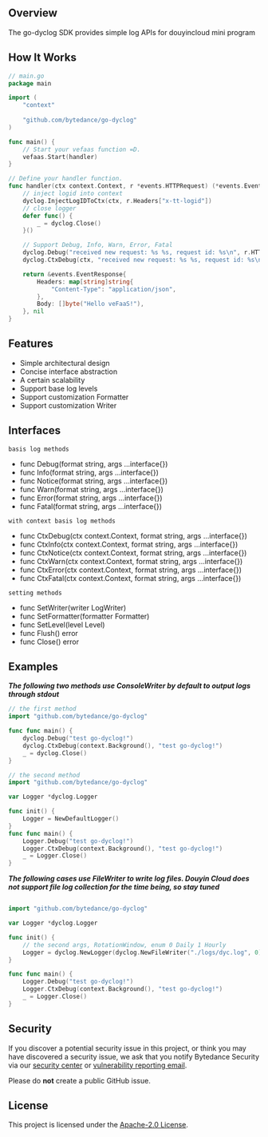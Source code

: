 ## Overview

The go-dyclog SDK provides simple log APIs for douyincloud mini program

## How It Works
```go
// main.go
package main

import (
	"context"
	
	"github.com/bytedance/go-dyclog"
)

func main() {
	// Start your vefaas function =D.
	vefaas.Start(handler)
}

// Define your handler function.
func handler(ctx context.Context, r *events.HTTPRequest) (*events.EventResponse, error) {
	// inject logid into context
	dyclog.InjectLogIDToCtx(ctx, r.Headers["x-tt-logid"])
	// close logger
	defer func() {
		_ = dyclog.Close()
	}()

	// Support Debug, Info, Warn, Error, Fatal 
	dyclog.Debug("received new request: %s %s, request id: %s\n", r.HTTPMethod, r.Path, vefaascontext.RequestIdFrom)
	dyclog.CtxDebug(ctx, "received new request: %s %s, request id: %s\n", r.HTTPMethod, r.Path, vefaascontext.RequestIdFrom)

	return &events.EventResponse{
		Headers: map[string]string{
			"Content-Type": "application/json",
		},
		Body: []byte("Hello veFaaS!"),
	}, nil
}
```
## Features

- Simple architectural design
- Concise interface abstraction
- A certain scalability
- Support base log levels
- Support customization Formatter
- Support customization Writer

## Interfaces

``basis log methods``
- func Debug(format string, args ...interface{})
- func Info(format string, args ...interface{})
- func Notice(format string, args ...interface{})
- func Warn(format string, args ...interface{})
- func Error(format string, args ...interface{})
- func Fatal(format string, args ...interface{})

``with context basis log methods``
- func CtxDebug(ctx context.Context, format string, args ...interface{})
- func CtxInfo(ctx context.Context, format string, args ...interface{})
- func CtxNotice(ctx context.Context, format string, args ...interface{})
- func CtxWarn(ctx context.Context, format string, args ...interface{})
- func CtxError(ctx context.Context, format string, args ...interface{})
- func CtxFatal(ctx context.Context, format string, args ...interface{})

``setting methods``
- func SetWriter(writer LogWriter)
- func SetFormatter(formatter Formatter)
- func SetLevel(level Level)
- func Flush() error
- func Close() error

## Examples
*****The following two methods use ConsoleWriter by default to output logs through stdout*****
```go
// the first method
import "github.com/bytedance/go-dyclog"

func func main() {
    dyclog.Debug("test go-dyclog!")
    dyclog.CtxDebug(context.Background(), "test go-dyclog!")
    _ = dyclog.Close()
}
```

```go
// the second method
import "github.com/bytedance/go-dyclog"

var Logger *dyclog.Logger

func init() {
    Logger = NewDefaultLogger()
}
func func main() {
    Logger.Debug("test go-dyclog!")
    Logger.CtxDebug(context.Background(), "test go-dyclog!")
    _ = Logger.Close()
}
```

*****The following cases use FileWriter to write log files. Douyin Cloud does not support file log collection for the time being, so stay tuned*****
```go

import "github.com/bytedance/go-dyclog"

var Logger *dyclog.Logger

func init() {
    // the second args, RotationWindow, enum 0 Daily 1 Hourly
    Logger = dyclog.NewLogger(dyclog.NewFileWriter("./logs/dyc.log", 0))
}

func func main() {
    Logger.Debug("test go-dyclog!")
    Logger.CtxDebug(context.Background(), "test go-dyclog!")
    _ = Logger.Close()
}

```

## Security

If you discover a potential security issue in this project, or think you may
have discovered a security issue, we ask that you notify Bytedance Security via our [security center](https://security.bytedance.com/src) or [vulnerability reporting email](sec@bytedance.com).

Please do **not** create a public GitHub issue.

## License

This project is licensed under the [Apache-2.0 License](LICENSE).